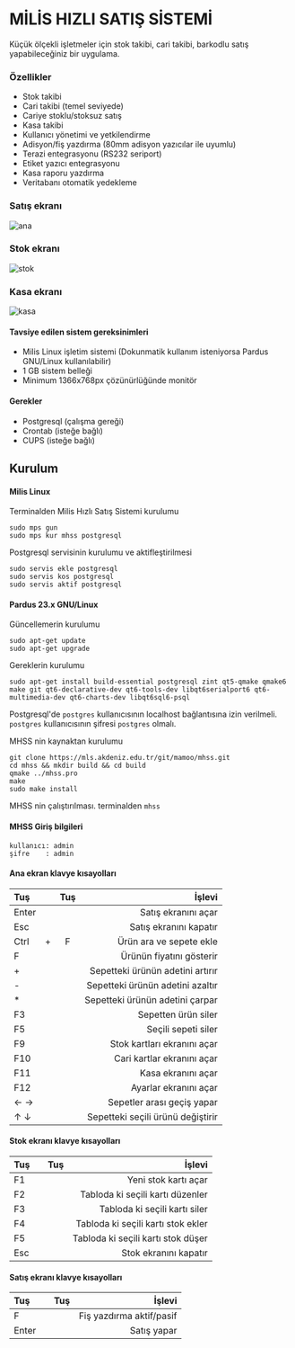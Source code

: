 # MİLİS HIZLI SATIŞ SİSTEMİ

Küçük ölçekli işletmeler için stok takibi, cari takibi, barkodlu satış yapabileceğiniz bir uygulama.

### Özellikler

* Stok takibi
* Cari takibi (temel seviyede)
* Cariye stoklu/stoksuz satış
* Kasa takibi
* Kullanıcı yönetimi ve yetkilendirme
* Adisyon/fiş yazdırma (80mm adisyon yazıcılar ile uyumlu)
* Terazi entegrasyonu (RS232 seriport)
* Etiket yazıcı entegrasyonu
* Kasa raporu yazdırma
* Veritabanı otomatik yedekleme

### Satış ekranı

![ana](https://mls.akdeniz.edu.tr/git/mamoo/mhss/raw/branch/master/screenshots/mhss-ana-ekran.png)

### Stok ekranı

![stok](https://mls.akdeniz.edu.tr/git/mamoo/mhss/raw/branch/master/screenshots/mhss-stok.png)

### Kasa ekranı

![kasa](https://mls.akdeniz.edu.tr/git/mamoo/mhss/raw/branch/master/screenshots/mhss-kasa.png)

#### Tavsiye edilen sistem gereksinimleri
* Milis Linux işletim sistemi (Dokunmatik kullanım isteniyorsa Pardus GNU/Linux kullanılabilir)
* 1 GB sistem belleği
* Minimum 1366x768px çözünürlüğünde monitör

#### Gerekler
* Postgresql (çalışma gereği)
* Crontab (isteğe bağlı)
* CUPS (isteğe bağlı)

## Kurulum
#### Milis Linux

Terminalden Milis Hızlı Satış Sistemi kurulumu
```
sudo mps gun
sudo mps kur mhss postgresql
```

Postgresql servisinin kurulumu ve aktifleştirilmesi
```
sudo servis ekle postgresql
sudo servis kos postgresql
sudo servis aktif postgresql
```

#### Pardus 23.x GNU/Linux
Güncellemerin kurulumu
```
sudo apt-get update
sudo apt-get upgrade
```
Gereklerin kurulumu
```
sudo apt-get install build-essential postgresql zint qt5-qmake qmake6 make git qt6-declarative-dev qt6-tools-dev libqt6serialport6 qt6-multimedia-dev qt6-charts-dev libqt6sql6-psql
```
Postgresql'de ```postgres``` kullanıcısının localhost bağlantısına izin verilmeli.
```postgres``` kullanıcısının şifresi ```postgres``` olmalı.

MHSS nin kaynaktan kurulumu
```
git clone https://mls.akdeniz.edu.tr/git/mamoo/mhss.git
cd mhss && mkdir build && cd build
qmake ../mhss.pro
make
sudo make install
```

MHSS nin çalıştırılması.
terminalden ```mhss```

#### MHSS Giriş bilgileri
```
kullanıcı: admin
şifre    : admin
```

#### Ana ekran klavye kısayolları

| Tuş   |     | Tuş    | İşlevi                            |
| :---  | :-: | :----: | ---:                              |
| Enter |     |        | Satış ekranını açar               |
| Esc   |     |        | Satış ekranını kapatır            |
| Ctrl  | +   | F      | Ürün ara ve sepete ekle           |
| F     |     |        | Ürünün fiyatını gösterir          |
| +     |     |        | Sepetteki ürünün adetini artırır  |
| -     |     |        | Sepetteki ürünün adetini azaltır  |
| *     |     |        | Sepetteki ürünün adetini çarpar   |
| F3    |     |        | Sepetten ürün siler               |
| F5    |     |        | Seçili sepeti siler               |
| F9    |     |        | Stok kartları ekranını açar       |
| F10   |     |        | Cari kartlar ekranını açar        |
| F11   |     |        | Kasa ekranını açar                |
| F12   |     |        | Ayarlar ekranını açar             |
| ← →   |     |        | Sepetler arası geçiş yapar        |
| ↑ ↓   |     |        | Sepetteki seçili ürünü değiştirir |

#### Stok ekranı klavye kısayolları

| Tuş   |     | Tuş    | İşlevi                            |
| :---  | :-: | :----: | ---:                              |
| F1    |     |        | Yeni stok kartı açar              |
| F2    |     |        | Tabloda ki seçili kartı düzenler  |
| F3    |     |        | Tabloda ki seçili kartı siler     |
| F4    |     |        | Tabloda ki seçili kartı stok ekler|
| F5    |     |        | Tabloda ki seçili kartı stok düşer|
| Esc   |     |        | Stok ekranını kapatır             |

#### Satış ekranı klavye kısayolları

| Tuş   |     | Tuş    | İşlevi                            |
| :---  | :-: | :----: | ---:                              |
| F     |     |        | Fiş yazdırma aktif/pasif          |
| Enter |     |        | Satış yapar                       |
